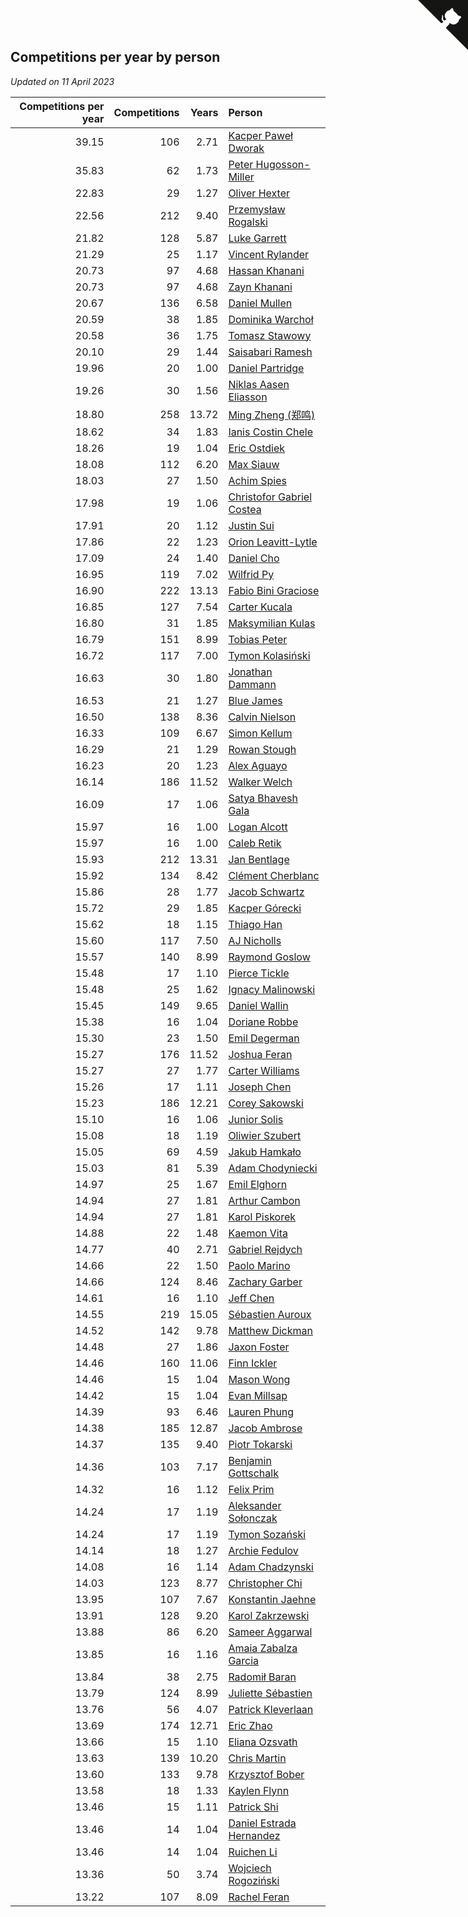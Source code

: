 ## Competitions per year by person

*Updated on 11 April 2023*

| Competitions per year | Competitions | Years | Person |
| ---: | ---: | ---: | :--- |
| 39.15 | 106 | 2.71 | [Kacper Paweł Dworak](https://www.worldcubeassociation.org/persons/2020DWOR01) |
| 35.83 | 62 | 1.73 | [Peter Hugosson-Miller](https://www.worldcubeassociation.org/persons/2021HUGO01) |
| 22.83 | 29 | 1.27 | [Oliver Hexter](https://www.worldcubeassociation.org/persons/2022HEXT01) |
| 22.56 | 212 | 9.40 | [Przemysław Rogalski](https://www.worldcubeassociation.org/persons/2013ROGA02) |
| 21.82 | 128 | 5.87 | [Luke Garrett](https://www.worldcubeassociation.org/persons/2017GARR05) |
| 21.29 | 25 | 1.17 | [Vincent Rylander](https://www.worldcubeassociation.org/persons/2022RYLA01) |
| 20.73 | 97 | 4.68 | [Hassan Khanani](https://www.worldcubeassociation.org/persons/2018KHAN26) |
| 20.73 | 97 | 4.68 | [Zayn Khanani](https://www.worldcubeassociation.org/persons/2018KHAN28) |
| 20.67 | 136 | 6.58 | [Daniel Mullen](https://www.worldcubeassociation.org/persons/2016MULL04) |
| 20.59 | 38 | 1.85 | [Dominika Warchoł](https://www.worldcubeassociation.org/persons/2021WARC01) |
| 20.58 | 36 | 1.75 | [Tomasz Stawowy](https://www.worldcubeassociation.org/persons/2021STAW01) |
| 20.10 | 29 | 1.44 | [Saisabari Ramesh](https://www.worldcubeassociation.org/persons/2021RAME01) |
| 19.96 | 20 | 1.00 | [Daniel Partridge](https://www.worldcubeassociation.org/persons/2022PART02) |
| 19.26 | 30 | 1.56 | [Niklas Aasen Eliasson](https://www.worldcubeassociation.org/persons/2021ELIA01) |
| 18.80 | 258 | 13.72 | [Ming Zheng (郑鸣)](https://www.worldcubeassociation.org/persons/2009ZHEN11) |
| 18.62 | 34 | 1.83 | [Ianis Costin Chele](https://www.worldcubeassociation.org/persons/2021CHEL01) |
| 18.26 | 19 | 1.04 | [Eric Ostdiek](https://www.worldcubeassociation.org/persons/2022OSTD01) |
| 18.08 | 112 | 6.20 | [Max Siauw](https://www.worldcubeassociation.org/persons/2017SIAU02) |
| 18.03 | 27 | 1.50 | [Achim Spies](https://www.worldcubeassociation.org/persons/2021SPIE01) |
| 17.98 | 19 | 1.06 | [Christofor Gabriel Costea](https://www.worldcubeassociation.org/persons/2022COST03) |
| 17.91 | 20 | 1.12 | [Justin Sui](https://www.worldcubeassociation.org/persons/2022SUIJ01) |
| 17.86 | 22 | 1.23 | [Orion Leavitt-Lytle](https://www.worldcubeassociation.org/persons/2022LEAV01) |
| 17.09 | 24 | 1.40 | [Daniel Cho](https://www.worldcubeassociation.org/persons/2021CHOD01) |
| 16.95 | 119 | 7.02 | [Wilfrid Py](https://www.worldcubeassociation.org/persons/2016PYWI01) |
| 16.90 | 222 | 13.13 | [Fabio Bini Graciose](https://www.worldcubeassociation.org/persons/2010GRAC02) |
| 16.85 | 127 | 7.54 | [Carter Kucala](https://www.worldcubeassociation.org/persons/2015KUCA01) |
| 16.80 | 31 | 1.85 | [Maksymilian Kulas](https://www.worldcubeassociation.org/persons/2021KULA02) |
| 16.79 | 151 | 8.99 | [Tobias Peter](https://www.worldcubeassociation.org/persons/2014PETE03) |
| 16.72 | 117 | 7.00 | [Tymon Kolasiński](https://www.worldcubeassociation.org/persons/2016KOLA02) |
| 16.63 | 30 | 1.80 | [Jonathan Dammann](https://www.worldcubeassociation.org/persons/2021DAMM01) |
| 16.53 | 21 | 1.27 | [Blue James](https://www.worldcubeassociation.org/persons/2022JAME01) |
| 16.50 | 138 | 8.36 | [Calvin Nielson](https://www.worldcubeassociation.org/persons/2014NIEL03) |
| 16.33 | 109 | 6.67 | [Simon Kellum](https://www.worldcubeassociation.org/persons/2016KELL12) |
| 16.29 | 21 | 1.29 | [Rowan Stough](https://www.worldcubeassociation.org/persons/2022STOU01) |
| 16.23 | 20 | 1.23 | [Alex Aguayo](https://www.worldcubeassociation.org/persons/2022AGUA01) |
| 16.14 | 186 | 11.52 | [Walker Welch](https://www.worldcubeassociation.org/persons/2011WELC01) |
| 16.09 | 17 | 1.06 | [Satya Bhavesh Gala](https://www.worldcubeassociation.org/persons/2022GALA03) |
| 15.97 | 16 | 1.00 | [Logan Alcott](https://www.worldcubeassociation.org/persons/2022ALCO02) |
| 15.97 | 16 | 1.00 | [Caleb Retik](https://www.worldcubeassociation.org/persons/2022RETI01) |
| 15.93 | 212 | 13.31 | [Jan Bentlage](https://www.worldcubeassociation.org/persons/2010BENT01) |
| 15.92 | 134 | 8.42 | [Clément Cherblanc](https://www.worldcubeassociation.org/persons/2014CHER05) |
| 15.86 | 28 | 1.77 | [Jacob Schwartz](https://www.worldcubeassociation.org/persons/2021SCHW01) |
| 15.72 | 29 | 1.85 | [Kacper Górecki](https://www.worldcubeassociation.org/persons/2021GORE01) |
| 15.62 | 18 | 1.15 | [Thiago Han](https://www.worldcubeassociation.org/persons/2022HANT01) |
| 15.60 | 117 | 7.50 | [AJ Nicholls](https://www.worldcubeassociation.org/persons/2015NICH04) |
| 15.57 | 140 | 8.99 | [Raymond Goslow](https://www.worldcubeassociation.org/persons/2014GOSL01) |
| 15.48 | 17 | 1.10 | [Pierce Tickle](https://www.worldcubeassociation.org/persons/2022TICK01) |
| 15.48 | 25 | 1.62 | [Ignacy Malinowski](https://www.worldcubeassociation.org/persons/2021MALI02) |
| 15.45 | 149 | 9.65 | [Daniel Wallin](https://www.worldcubeassociation.org/persons/2013WALL03) |
| 15.38 | 16 | 1.04 | [Doriane Robbe](https://www.worldcubeassociation.org/persons/2022ROBB03) |
| 15.30 | 23 | 1.50 | [Emil Degerman](https://www.worldcubeassociation.org/persons/2021DEGE01) |
| 15.27 | 176 | 11.52 | [Joshua Feran](https://www.worldcubeassociation.org/persons/2011FERA01) |
| 15.27 | 27 | 1.77 | [Carter Williams](https://www.worldcubeassociation.org/persons/2021WILL06) |
| 15.26 | 17 | 1.11 | [Joseph Chen](https://www.worldcubeassociation.org/persons/2022CHEN16) |
| 15.23 | 186 | 12.21 | [Corey Sakowski](https://www.worldcubeassociation.org/persons/2011SAKO01) |
| 15.10 | 16 | 1.06 | [Junior Solis](https://www.worldcubeassociation.org/persons/2022SOLI03) |
| 15.08 | 18 | 1.19 | [Oliwier Szubert](https://www.worldcubeassociation.org/persons/2022SZUB01) |
| 15.05 | 69 | 4.59 | [Jakub Hamkało](https://www.worldcubeassociation.org/persons/2018HAMK01) |
| 15.03 | 81 | 5.39 | [Adam Chodyniecki](https://www.worldcubeassociation.org/persons/2017CHOD02) |
| 14.97 | 25 | 1.67 | [Emil Elghorn](https://www.worldcubeassociation.org/persons/2021ELGH01) |
| 14.94 | 27 | 1.81 | [Arthur Cambon](https://www.worldcubeassociation.org/persons/2021CAMB01) |
| 14.94 | 27 | 1.81 | [Karol Piskorek](https://www.worldcubeassociation.org/persons/2021PISK01) |
| 14.88 | 22 | 1.48 | [Kaemon Vita](https://www.worldcubeassociation.org/persons/2021VITA01) |
| 14.77 | 40 | 2.71 | [Gabriel Rejdych](https://www.worldcubeassociation.org/persons/2020REJD01) |
| 14.66 | 22 | 1.50 | [Paolo Marino](https://www.worldcubeassociation.org/persons/2021MARI04) |
| 14.66 | 124 | 8.46 | [Zachary Garber](https://www.worldcubeassociation.org/persons/2014GARB01) |
| 14.61 | 16 | 1.10 | [Jeff Chen](https://www.worldcubeassociation.org/persons/2022CHEN19) |
| 14.55 | 219 | 15.05 | [Sébastien Auroux](https://www.worldcubeassociation.org/persons/2008AURO01) |
| 14.52 | 142 | 9.78 | [Matthew Dickman](https://www.worldcubeassociation.org/persons/2013DICK01) |
| 14.48 | 27 | 1.86 | [Jaxon Foster](https://www.worldcubeassociation.org/persons/2021FOST01) |
| 14.46 | 160 | 11.06 | [Finn Ickler](https://www.worldcubeassociation.org/persons/2012ICKL01) |
| 14.46 | 15 | 1.04 | [Mason Wong](https://www.worldcubeassociation.org/persons/2022WONG03) |
| 14.42 | 15 | 1.04 | [Evan Millsap](https://www.worldcubeassociation.org/persons/2022MILL05) |
| 14.39 | 93 | 6.46 | [Lauren Phung](https://www.worldcubeassociation.org/persons/2016PHUN02) |
| 14.38 | 185 | 12.87 | [Jacob Ambrose](https://www.worldcubeassociation.org/persons/2010AMBR01) |
| 14.37 | 135 | 9.40 | [Piotr Tokarski](https://www.worldcubeassociation.org/persons/2013TOKA01) |
| 14.36 | 103 | 7.17 | [Benjamin Gottschalk](https://www.worldcubeassociation.org/persons/2016GOTT01) |
| 14.32 | 16 | 1.12 | [Felix Prim](https://www.worldcubeassociation.org/persons/2022PRIM01) |
| 14.24 | 17 | 1.19 | [Aleksander Sołonczak](https://www.worldcubeassociation.org/persons/2022SOLO01) |
| 14.24 | 17 | 1.19 | [Tymon Sozański](https://www.worldcubeassociation.org/persons/2022SOZA01) |
| 14.14 | 18 | 1.27 | [Archie Fedulov](https://www.worldcubeassociation.org/persons/2022FEDU01) |
| 14.08 | 16 | 1.14 | [Adam Chadzynski](https://www.worldcubeassociation.org/persons/2022CHAD02) |
| 14.03 | 123 | 8.77 | [Christopher Chi](https://www.worldcubeassociation.org/persons/2014CHIC01) |
| 13.95 | 107 | 7.67 | [Konstantin Jaehne](https://www.worldcubeassociation.org/persons/2015JAEH01) |
| 13.91 | 128 | 9.20 | [Karol Zakrzewski](https://www.worldcubeassociation.org/persons/2014ZAKR01) |
| 13.88 | 86 | 6.20 | [Sameer Aggarwal](https://www.worldcubeassociation.org/persons/2017AGGA01) |
| 13.85 | 16 | 1.16 | [Amaia Zabalza Garcia](https://www.worldcubeassociation.org/persons/2022GARC03) |
| 13.84 | 38 | 2.75 | [Radomił Baran](https://www.worldcubeassociation.org/persons/2020BARA02) |
| 13.79 | 124 | 8.99 | [Juliette Sébastien](https://www.worldcubeassociation.org/persons/2014SEBA01) |
| 13.76 | 56 | 4.07 | [Patrick Kleverlaan](https://www.worldcubeassociation.org/persons/2019KLEV01) |
| 13.69 | 174 | 12.71 | [Eric Zhao](https://www.worldcubeassociation.org/persons/2010ZHAO19) |
| 13.66 | 15 | 1.10 | [Eliana Ozsvath](https://www.worldcubeassociation.org/persons/2022OZSV01) |
| 13.63 | 139 | 10.20 | [Chris Martin](https://www.worldcubeassociation.org/persons/2013MART03) |
| 13.60 | 133 | 9.78 | [Krzysztof Bober](https://www.worldcubeassociation.org/persons/2013BOBE01) |
| 13.58 | 18 | 1.33 | [Kaylen Flynn](https://www.worldcubeassociation.org/persons/2022FLYN01) |
| 13.46 | 15 | 1.11 | [Patrick Shi](https://www.worldcubeassociation.org/persons/2022SHIP01) |
| 13.46 | 14 | 1.04 | [Daniel Estrada Hernandez](https://www.worldcubeassociation.org/persons/2022HERN07) |
| 13.46 | 14 | 1.04 | [Ruichen Li](https://www.worldcubeassociation.org/persons/2022LIRU02) |
| 13.36 | 50 | 3.74 | [Wojciech Rogoziński](https://www.worldcubeassociation.org/persons/2019ROGO04) |
| 13.22 | 107 | 8.09 | [Rachel Feran](https://www.worldcubeassociation.org/persons/2015FERA01) |


<a href="https://github.com/jonatanklosko/wca_statistics" class="github-corner" aria-label="View source on Github"><svg width="80" height="80" viewBox="0 0 250 250" style="fill:#151513; color:#fff; position: absolute; top: 0; border: 0; right: 0;" aria-hidden="true"><path d="M0,0 L115,115 L130,115 L142,142 L250,250 L250,0 Z"></path><path d="M128.3,109.0 C113.8,99.7 119.0,89.6 119.0,89.6 C122.0,82.7 120.5,78.6 120.5,78.6 C119.2,72.0 123.4,76.3 123.4,76.3 C127.3,80.9 125.5,87.3 125.5,87.3 C122.9,97.6 130.6,101.9 134.4,103.2" fill="currentColor" style="transform-origin: 130px 106px;" class="octo-arm"></path><path d="M115.0,115.0 C114.9,115.1 118.7,116.5 119.8,115.4 L133.7,101.6 C136.9,99.2 139.9,98.4 142.2,98.6 C133.8,88.0 127.5,74.4 143.8,58.0 C148.5,53.4 154.0,51.2 159.7,51.0 C160.3,49.4 163.2,43.6 171.4,40.1 C171.4,40.1 176.1,42.5 178.8,56.2 C183.1,58.6 187.2,61.8 190.9,65.4 C194.5,69.0 197.7,73.2 200.1,77.6 C213.8,80.2 216.3,84.9 216.3,84.9 C212.7,93.1 206.9,96.0 205.4,96.6 C205.1,102.4 203.0,107.8 198.3,112.5 C181.9,128.9 168.3,122.5 157.7,114.1 C157.9,116.9 156.7,120.9 152.7,124.9 L141.0,136.5 C139.8,137.7 141.6,141.9 141.8,141.8 Z" fill="currentColor" class="octo-body"></path></svg></a><style>.github-corner:hover .octo-arm{animation:octocat-wave 560ms ease-in-out}@keyframes octocat-wave{0%,100%{transform:rotate(0)}20%,60%{transform:rotate(-25deg)}40%,80%{transform:rotate(10deg)}}@media (max-width:500px){.github-corner:hover .octo-arm{animation:none}.github-corner .octo-arm{animation:octocat-wave 560ms ease-in-out}}</style>
